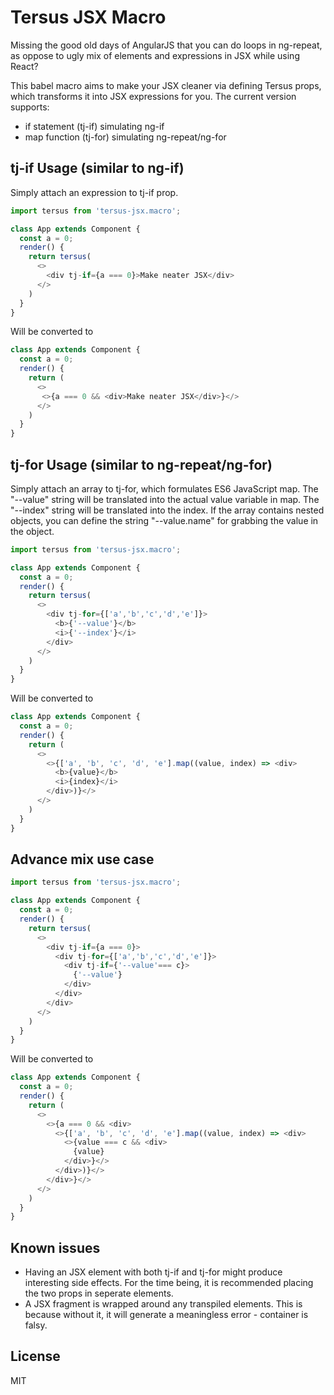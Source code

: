 # Tersus JSX Macro

Missing the good old days of AngularJS that you can do loops in ng-repeat, as oppose to ugly mix of elements and expressions in JSX while using React?

This babel macro aims to make your JSX cleaner via defining Tersus props, which transforms it into JSX expressions for you. The current version supports:
- if statement (tj-if) simulating ng-if
- map function (tj-for) simulating ng-repeat/ng-for


## tj-if Usage (similar to ng-if)
Simply attach an expression to tj-if prop.

```js
import tersus from 'tersus-jsx.macro';

class App extends Component {
  const a = 0;
  render() {
    return tersus(
      <>
        <div tj-if={a === 0}>Make neater JSX</div>
      </>
    )
  }
}
```

Will be converted to

```js
class App extends Component {
  const a = 0;
  render() {
    return (
      <>
       <>{a === 0 && <div>Make neater JSX</div>}</>
      </>
    )
  }
}
```

## tj-for Usage (similar to ng-repeat/ng-for)
Simply attach an array to tj-for, which formulates ES6 JavaScript map.
The "--value" string will be translated into the actual value variable in map.
The "--index" string will be translated into the index.
If the array contains nested objects, you can define the string "--value.name"
for grabbing the value in the object.

```js
import tersus from 'tersus-jsx.macro';

class App extends Component {
  const a = 0;
  render() {
    return tersus(
      <>
        <div tj-for={['a','b','c','d','e']}>
          <b>{'--value'}</b>
          <i>{'--index'}</i>
        </div>
      </>
    )
  }
}
```

Will be converted to

```js
class App extends Component {
  const a = 0;
  render() {
    return (
      <>
        <>{['a', 'b', 'c', 'd', 'e'].map((value, index) => <div>
          <b>{value}</b>
          <i>{index}</i>
        </div>)}</>
      </>
    )
  }
}
```
## Advance mix use case
```js
import tersus from 'tersus-jsx.macro';

class App extends Component {
  const a = 0;
  render() {
    return tersus(
      <>
        <div tj-if={a === 0}>
          <div tj-for={['a','b','c','d','e']}>
            <div tj-if={'--value'=== c}>
              {'--value'}
            </div>
          </div>
        </div> 
      </>
    )
  }
}
```

Will be converted to

```js
class App extends Component {
  const a = 0;
  render() {
    return (
      <>
        <>{a === 0 && <div>
          <>{['a', 'b', 'c', 'd', 'e'].map((value, index) => <div>
            <>{value === c && <div>
              {value}
            </div>}</>
          </div>)}</>
        </div>}</> 
      </>
    )
  }
}
```

## Known issues
- Having an JSX element with both tj-if and tj-for might produce interesting side effects. For the time being, it is recommended placing the two props in seperate elements.
- A JSX fragment is wrapped around any transpiled elements. This is because without it, it will generate a meaningless error - container is falsy.

## License

MIT
